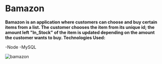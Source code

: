 # Bamazon
<strong>
Bamazon is an application where customers can choose and buy certain items from a list.  The customer chooses the item from its unique id; the amount left "In_Stock" of the item is updated depending on the amount the customer wants to buy. 
</strong>

<strong>
Technologies Used:
</strong>

-<link a href ="https://nodejs.org/en/">Node</link>
-MySQL


![bamazon](https://user-images.githubusercontent.com/31078600/35022573-999a8ce2-fb04-11e7-8d0f-882427e695fd.gif)

